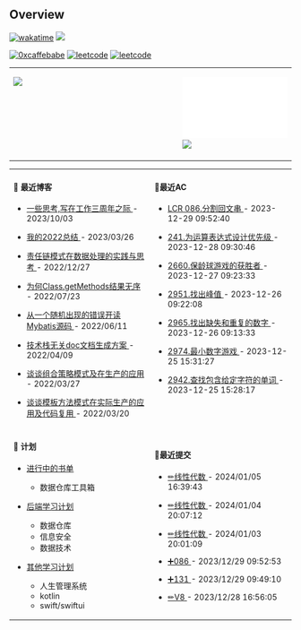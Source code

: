
## Overview

[![wakatime](https://wakatime.com/badge/user/78591c59-95d5-4479-b2fc-988c35f31d59.svg)](https://wakatime.com/@78591c59-95d5-4479-b2fc-988c35f31d59) ![](https://gpvc.arturio.dev/0xcaffebabe)

[![0xcaffebabe](https://img.shields.io/static/v1?label=LeetCode%200xcaffebabe&message=4741&color=success)](https://leetcode.cn/u/0xcaffebabe/) [![leetcode](https://img.shields.io/static/v1?label=Solved&message=1066%20/%203646&color=success)](https://leetcode.cn/u/0xcaffebabe/) [![leetcode](https://img.shields.io/static/v1?label=Accepted&message=84.68%&color=success)](https://leetcode.cn/u/0xcaffebabe/)

<table border="0">
  <tr border="0">

  <td valign="top" width="60%">

  ![](https://github-readme-stats.vercel.app/api/wakatime?username=0xcaffebabe&layout=compact&langs_count=12&theme=dark&range=all_time)

  </td>

  <td valign="top" width="40%">

  ![](https://raw.githubusercontent.com/0xcaffebabe/github-stats/master/generated/overview.svg)
  ![](https://github-profile-summary-cards.vercel.app/api/cards/productive-time?username=0xcaffebabe&theme=github_dark&utcOffset=8)

  </td>
  </tr>

</table>

<table>

<tr>
<td valign="top" width="50%">

#### 📖 最近博客


* <a href="https://0xcaffebabe.github.io/%E4%BA%BA%E7%94%9F/2023/10/03/%E4%B8%80%E4%BA%9B%E6%80%9D%E8%80%83,%E5%86%99%E5%9C%A8%E5%B7%A5%E4%BD%9C%E4%B8%89%E5%91%A8%E5%B9%B4%E4%B9%8B%E9%99%85.html" target="_blank"> 一些思考,写在工作三周年之际 </a> - 2023/10/03 

    
* <a href="https://0xcaffebabe.github.io/%E4%BA%BA%E7%94%9F/2023/03/26/%E6%88%91%E7%9A%842022%E6%80%BB%E7%BB%93.html" target="_blank"> 我的2022总结 </a> - 2023/03/26 

    
* <a href="https://0xcaffebabe.github.io/%E8%AE%BE%E8%AE%A1%E6%A8%A1%E5%BC%8F/2022/12/27/%E8%B4%A3%E4%BB%BB%E9%93%BE%E6%A8%A1%E5%BC%8F%E5%9C%A8%E6%95%B0%E6%8D%AE%E5%A4%84%E7%90%86%E7%9A%84%E5%AE%9E%E8%B7%B5%E4%B8%8E%E6%80%9D%E8%80%83.html" target="_blank"> 责任链模式在数据处理的实践与思考 </a> - 2022/12/27 

    
* <a href="https://0xcaffebabe.github.io/jvm/2022/07/23/%E4%B8%BA%E4%BD%95Class.getMethods%E7%BB%93%E6%9E%9C%E6%97%A0%E5%BA%8F.html" target="_blank"> 为何Class.getMethods结果无序 </a> - 2022/07/23 

    
* <a href="https://0xcaffebabe.github.io/java/2022/06/11/%E4%BB%8E%E4%B8%80%E4%B8%AA%E9%9A%8F%E6%9C%BA%E5%87%BA%E7%8E%B0%E7%9A%84%E9%94%99%E8%AF%AF%E5%BC%80%E8%AF%BBMybatis%E6%BA%90%E7%A0%81.html" target="_blank"> 从一个随机出现的错误开读Mybatis源码 </a> - 2022/06/11 

    
* <a href="https://0xcaffebabe.github.io/%E6%97%A5%E5%B8%B8/2022/04/09/%E6%8A%80%E6%9C%AF%E6%A0%88%E6%97%A0%E5%85%B3doc%E6%96%87%E6%A1%A3%E7%94%9F%E6%88%90%E6%96%B9%E6%A1%88.html" target="_blank"> 技术栈无关doc文档生成方案 </a> - 2022/04/09 

    
* <a href="https://0xcaffebabe.github.io/%E8%AE%BE%E8%AE%A1%E6%A8%A1%E5%BC%8F/2022/03/27/%E8%B0%88%E8%B0%88%E7%BB%84%E5%90%88%E7%AD%96%E7%95%A5%E6%A8%A1%E5%BC%8F%E5%8F%8A%E5%9C%A8%E7%94%9F%E4%BA%A7%E7%9A%84%E5%BA%94%E7%94%A8.html" target="_blank"> 谈谈组合策略模式及在生产的应用 </a> - 2022/03/27 

    
* <a href="https://0xcaffebabe.github.io/%E8%AE%BE%E8%AE%A1%E6%A8%A1%E5%BC%8F/2022/03/20/%E8%B0%88%E8%B0%88%E6%A8%A1%E6%9D%BF%E6%96%B9%E6%B3%95%E6%A8%A1%E5%BC%8F%E5%9C%A8%E5%AE%9E%E9%99%85%E7%94%9F%E4%BA%A7%E7%9A%84%E5%BA%94%E7%94%A8%E5%8F%8A%E4%BB%A3%E7%A0%81%E5%A4%8D%E7%94%A8.html" target="_blank"> 谈谈模板方法模式在实际生产的应用及代码复用 </a> - 2022/03/20 

        

</td>

<td valign="top" width="50%">

#### 🔋最近AC


  * <a href="https://leetcode.cn/submissions/detail/491955294" target="_blank"> LCR 086.分割回文串 </a> - 2023-12-29 09:52:40 

    
  * <a href="https://leetcode.cn/submissions/detail/491712609" target="_blank"> 241.为运算表达式设计优先级 </a> - 2023-12-28 09:30:46 

    
  * <a href="https://leetcode.cn/submissions/detail/491462328" target="_blank"> 2660.保龄球游戏的获胜者 </a> - 2023-12-27 09:23:33 

    
  * <a href="https://leetcode.cn/submissions/detail/491242633" target="_blank"> 2951.找出峰值 </a> - 2023-12-26 09:22:08 

    
  * <a href="https://leetcode.cn/submissions/detail/491240958" target="_blank"> 2965.找出缺失和重复的数字 </a> - 2023-12-26 09:13:33 

    
  * <a href="https://leetcode.cn/submissions/detail/491102903" target="_blank"> 2974.最小数字游戏 </a> - 2023-12-25 15:31:27 

    
  * <a href="https://leetcode.cn/submissions/detail/491101809" target="_blank"> 2942.查找包含给定字符的单词 </a> - 2023-12-25 15:28:17 

    

</td>

</tr>

<tr>

<td valign="top" width="50%">

#### 📝 计划

- [进行中的书单](https://github.com/users/0xcaffebabe/projects/4)
  - 数据仓库工具箱


- [后端学习计划](https://github.com/users/0xcaffebabe/projects/1)
  - 数据仓库
  - 信息安全
  - 数据技术


- [其他学习计划](https://github.com/users/0xcaffebabe/projects/3)
  - 人生管理系统
  - kotlin
  - swift/swiftui


<td>

#### 🌴最近提交


  * <a href="https://github.com/0xcaffebabe/note/commit/8fecdd227d58ec1c5594fa1b184b94ddf8a3daf0" target="_blank"> ✏线性代数 </a> - 2024/01/05 16:39:43 

    
  * <a href="https://github.com/0xcaffebabe/note/commit/726c5084d5d8a4221057143817dfdf2efd8f052b" target="_blank"> ✏线性代数 </a> - 2024/01/04 20:07:12 

    
  * <a href="https://github.com/0xcaffebabe/note/commit/a9e0a2a2832a1961e6402a8ce43e1bcdc869a404" target="_blank"> ✏线性代数 </a> - 2024/01/03 20:01:09 

    
  * <a href="https://github.com/0xcaffebabe/leetcode/commit/fd461e669278df31c049e51a50d6c4bfb8da864f" target="_blank"> ➕086 </a> - 2023/12/29 09:52:53 

    
  * <a href="https://github.com/0xcaffebabe/leetcode/commit/a571813a398b1cb547b8cb3d67e59c77b0684deb" target="_blank"> ➕131 </a> - 2023/12/29 09:49:10 

    
  * <a href="https://github.com/0xcaffebabe/note/commit/79bbd082dbc88afbf5aebcc15ccd2a537349e9e5" target="_blank"> ✏V8 </a> - 2023/12/28 16:56:05 

    

</td>

</tr>

</table>

